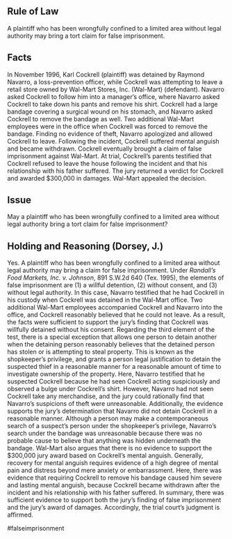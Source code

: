 ## Rule of Law

A plaintiff who has been wrongfully confined to a limited area without legal authority may bring a tort claim for false imprisonment.

## Facts

In November 1996, Karl Cockrell (plaintiff) was detained by Raymond Navarro, a loss-prevention officer, while Cockrell was attempting to leave a retail store owned by Wal-Mart Stores, Inc. (Wal-Mart) (defendant). Navarro asked Cockrell to follow him into a manager’s office, where Navarro asked Cockrell to take down his pants and remove his shirt. Cockrell had a large bandage covering a surgical wound on his stomach, and Navarro asked Cockrell to remove the bandage as well. Two additional Wal-Mart employees were in the office when Cockrell was forced to remove the bandage. Finding no evidence of theft, Navarro apologized and allowed Cockrell to leave. Following the incident, Cockrell suffered mental anguish and became withdrawn. Cockrell eventually brought a claim of false imprisonment against Wal-Mart. At trial, Cockrell’s parents testified that Cockrell refused to leave the house following the incident and that his relationship with his father suffered. The jury returned a verdict for Cockrell and awarded $300,000 in damages. Wal-Mart appealed the decision.

## Issue

May a plaintiff who has been wrongfully confined to a limited area without legal authority bring a tort claim for false imprisonment?

## Holding and Reasoning (Dorsey, J.)

Yes. A plaintiff who has been wrongfully confined to a limited area without legal authority may bring a claim for false imprisonment. Under _Randall’s Food Markets, Inc. v. Johnson_, 891 S.W.2d 640 (Tex. 1995), the elements of false imprisonment are (1) a willful detention, (2) without consent, and (3) without legal authority. In this case, Navarro testified that he had Cockrell in his custody when Cockrell was detained in the Wal-Mart office. Two additional Wal-Mart employees accompanied Cockrell and Navarro into the office, and Cockrell reasonably believed that he could not leave. As a result, the facts were sufficient to support the jury’s finding that Cockrell was willfully detained without his consent. Regarding the third element of the test, there is a special exception that allows one person to detain another when the detaining person reasonably believes that the detained person has stolen or is attempting to steal property. This is known as the shopkeeper’s privilege, and grants a person legal justification to detain the suspected thief in a reasonable manner for a reasonable amount of time to investigate ownership of the property. Here, Navarro testified that he suspected Cockrell because he had seen Cockrell acting suspiciously and observed a bulge under Cockrell’s shirt. However, Navarro had not seen Cockrell take any merchandise, and the jury could rationally find that Navarro’s suspicions of theft were unreasonable. Additionally, the evidence supports the jury’s determination that Navarro did not detain Cockrell in a reasonable manner. Although a person may make a contemporaneous search of a suspect’s person under the shopkeeper’s privilege, Navarro’s search under the bandage was unreasonable because there was no probable cause to believe that anything was hidden underneath the bandage. Wal-Mart also argues that there is no evidence to support the $300,000 jury award based on Cockrell’s mental anguish. Generally, recovery for mental anguish requires evidence of a high degree of mental pain and distress beyond mere anxiety or embarrassment. Here, there was evidence that requiring Cockrell to remove his bandage caused him severe and lasting mental anguish, because Cockrell became withdrawn after the incident and his relationship with his father suffered. In summary, there was sufficient evidence to support both the jury’s finding of false imprisonment and the jury’s award of damages. Accordingly, the trial court’s judgment is affirmed.

#falseimprisonment 